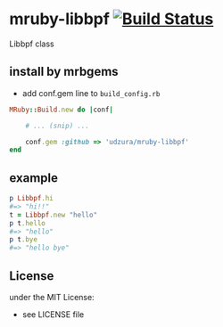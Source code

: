 # mruby-libbpf   [![Build Status](https://travis-ci.org/udzura/mruby-libbpf.svg?branch=master)](https://travis-ci.org/udzura/mruby-libbpf)
Libbpf class
## install by mrbgems
- add conf.gem line to `build_config.rb`

```ruby
MRuby::Build.new do |conf|

    # ... (snip) ...

    conf.gem :github => 'udzura/mruby-libbpf'
end
```
## example
```ruby
p Libbpf.hi
#=> "hi!!"
t = Libbpf.new "hello"
p t.hello
#=> "hello"
p t.bye
#=> "hello bye"
```

## License
under the MIT License:
- see LICENSE file
